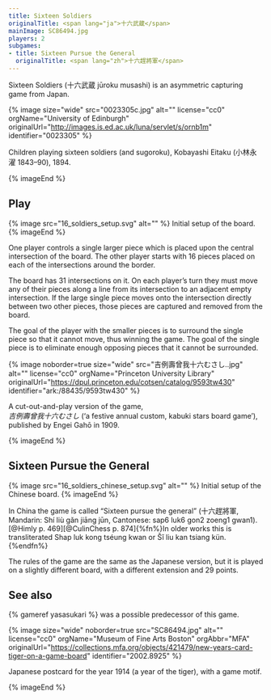 ```yaml
---
title: Sixteen Soldiers
originalTitle: <span lang="ja">十六武蔵</span>
mainImage: SC86494.jpg
players: 2
subgames:
- title: Sixteen Pursue the General
  originalTitle: <span lang="zh">十六趕將軍</span>
---
```


Sixteen Soldiers (<span lang="ja">十六武蔵</span> <span lang="ja-Latn">jūroku
musashi</span>) is an asymmetric capturing game from Japan.

{% image 
    size="wide"
    src="0023305c.jpg"
    alt=""
    license="cc0"
    orgName="University of Edinburgh"
    originalUrl="http://images.is.ed.ac.uk/luna/servlet/s/ornb1m"
    identifier="0023305"
    %}

Children playing sixteen soldiers (and <span lang="ja-Latn">sugoroku</span>), <span lang="ja-Latn"
class="noun">Kobayashi Eitaku</span> (<span lang="ja">小林永濯</span> 1843–90), 1894.

{% imageEnd %}

## Play

{% image src="16_soldiers_setup.svg" alt="" %}
Initial setup of the board.
{% imageEnd %}

One player controls a single larger piece which is placed upon the central
intersection of the board. The other player starts with 16 pieces placed on each
 of the intersections around the border.

The board has 31 intersections on it. On each player’s turn they must move any
of their pieces along a line from its intersection to an adjacent empty
intersection. If the large single piece moves onto the intersection directly
between two other pieces, those pieces are captured and removed from the board.

The goal of the player with the smaller pieces is to surround the single piece
so that it cannot move, thus winning the game. The goal of the single piece is
to eliminate enough opposing pieces that it cannot be surrounded.

{% image 
    noborder=true
    size="wide"
    src="吉例壽曾我十六むさし..jpg"
    alt=""
    license="cc0"
    orgName="Princeton University Library"
    originalUrl="https://dpul.princeton.edu/cotsen/catalog/9593tw430"
    identifier="ark:/88435/9593tw430"
    %}

A cut-out-and-play version of the game,<br/>
<cite lang="ja">吉例壽曾我十六むさし</cite> (‘a festive annual custom, kabuki
stars board game’), published by <span lang="ja-Latn" class="noun">Engei
Gahō</span> in 1909.

{% imageEnd %}

## Sixteen Pursue the General

{% image src="16_soldiers_chinese_setup.svg" alt="" %}
Initial setup of the Chinese board.
{% imageEnd %}

In China the game is called “Sixteen pursue the general” (<span lang="zh">十六趕將軍</span>, Mandarin: <span lang="zh_-Latn">Shí liù gǎn jiāng jūn</span>,
Cantonese: <span lang="yue-Latn">sap6 luk6 gon2 zoeng1 gwan1</span>).[@Himly p.
469][@CulinChess p. 874]{%fn%}In older works this is transliterated <span
lang="yue-Latn">Shap luk kong tséung kwan</span> or <span lang="yue-Latn">Šĭ liu
kan tsiang kün</span>.{%endfn%}

The rules of the game are the same as the Japanese version, but it is played on
a slightly different board, with a different extension and 29 points.

## See also

{% gameref yasasukari %} was a possible predecessor of this game.

{% image 
    size="wide"
    noborder=true
    src="SC86494.jpg"
    alt=""
    license="cc0"
    orgName="Museum of Fine Arts Boston"
    orgAbbr="MFA"
    originalUrl="https://collections.mfa.org/objects/421479/new-years-card-tiger-on-a-game-board"
    identifier="2002.8925"
    %}

Japanese postcard for the year 1914 (a year of the tiger), with a game motif.

{% imageEnd %}

